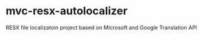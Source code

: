 # mvc-resx-autolocalizer
RESX file localizatoin project based on Microsoft and Google Translation API
